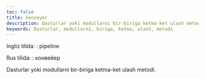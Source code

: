 ```yaml
---
toc: false
title: konveyer
description: Dasturlar yoki modullarni bir-biriga ketma-ket ulash metodi....
keywords: Dasturlar, modullarni, biriga, ketma, ulash, metodi
---
```


Ingliz tilida:
:   pipeline

Rus tilida:
:   конвейер

Dasturlar yoki modullarni bir-biriga ketma-ket ulash metodi.